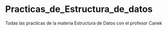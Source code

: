 # Practicas_de_Estructura_de_datos

Todas las practicas de la materia Estructura de Datos con el profesor Canek
